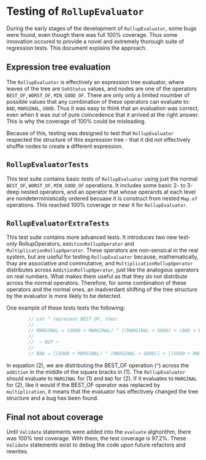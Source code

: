 # Testing of `RollupEvaluator`

During the early stages of the development of `RollupEvaluator`, some bugs were found, 
even though there was full 100% coverage. Thus some innovation occured to provide a novel
and extremely thorough suite of regression tests. This document explains the approach.

## Expression tree evaluation

The `RollupEvaluator` is effectively an expression tree evaluator, where leaves of the tree
are `SohStatus` values, and nodes are one of the operators `BEST_OF`, `WORST_OF`, `MIN_GOOD_OF`.
There are only only a limited noumber of possible values that any combination of these
operators can evaluate to: `BAD`, `MARGINAL`, `GOOD`. Thus it was easy to think that an evaluation
was correct, even when it was out of pure coincedence that it arrived at the right answer. This is
why the coverage of 100% could be misleading.

Because of this, testing was designed to test that `RollupEvaluator` respected the structure of
this expression tree - that it did not effectively shuffle nodes to create a different expression.

## `RollupEvaluatorTests`

This test suite contains basic tests of `RollupEvaluator` using just the normal `BEST_OF`, `WORST_OF`,
`MIN_GOOD_OF` operations. It includes some basic 2- to 3- deep nested operators, and an operator
that whose operands at each level are nondeterministically ordered becuase it is construct from
nested `Map.of` operations. This reached 100% coverage or near it for `RollupEvaluator`.

## `RollupEvaluatorExtraTests`

This test suite contains more advanced tests. It introduces two new test-only RollupOperators,
`AdditionRollupOperator` and `MultiplicationRollupOperator`. These operators are non-sensical in the
real system, but are useful for testing `RollupEvaluator` because, mathematically, thay are associative
and commutative, and `MultiplicationRollupOperator` distributes across `AdditionRollupOperator`, just like
the analogous operators on real numbers. What makes them useful as that they *do not* distribute across 
the normal operators. Therefore, for some combination of these operators and the normal ones, an inadverdant 
shifting of the tree structure by the evaluator is more likely to be detected.

One example of these tests tests the following:

```java
        // Let ^ represent BEST_OF, then:
        //
        // MARGINAL = (GOOD + MARGINAL) ^ [(MARGINAL + GOOD) + (BAD + BAD)]                  (1)
        //
        //  ~ BUT ~
        //
        // BAD = [(GOOD + MARGINAL) ^ (MARGINAL + GOOD)] + [(GOOD + MARGINAL) ^ (BAD + BAD)] (2)
```

In equation (2), we are distributing the BEST_OF operation (^) across the `addition` in the middle of the 
square bracks in (1). The `RollupEvaluator` should evaluate to `MARGINAL` for (1) and `BAD` for (2). If it
evaluates to `MARGINAL` for (2), like it would if the BEST_OF operator was replaced by `multiplication`,
it means that the evaluator has effectively changed the tree structure and a bug has been found.

## Final not about coverage

Until `Validate` statements were added into the `evaluate` alghorithm, there was 100% test coverage. With them,
the test coverage is 97.2%. These `Validate` statements exist to debug the code upon future refactors and rewrites.
